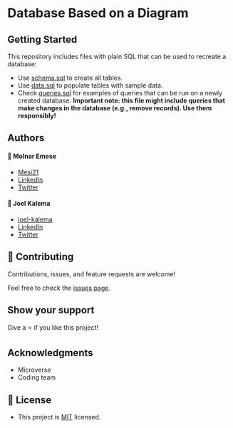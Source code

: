 # Database Based on a Diagram

## Getting Started

This repository includes files with plain SQL that can be used to recreate a database:

- Use [schema.sql](./schema.sql) to create all tables.
- Use [data.sql](./data.sql) to populate tables with sample data.
- Check [queries.sql](./queries.sql) for examples of queries that can be run on a newly created database. **Important note: this file might include queries that make changes in the database (e.g., remove records). Use them responsibly!**

## Authors

#### :bust_in_silhouette: Molnar Emese

- [Mesi21](https://github.com/Mesi21)
- [LinkedIn](https://www.linkedin.com/in/emesemesimolnar/)
- [Twitter](https://twitter.com/buksimesi21)

#### :bust_in_silhouette: Joel Kalema

- [joel-kalema](https://github.com/Mesi21)
- [LinkedIn](https://www.linkedin.com/in/joel-kalema-30518a230/)
- [Twitter](https://twitter.com/JoelJklm)

## 🤝 Contributing

Contributions, issues, and feature requests are welcome!

Feel free to check the [issues page](../../issues/).

## Show your support

Give a ⭐️ if you like this project!

## Acknowledgments

- Microverse
- Coding team

## 📝 License

- This project is [MIT](LICENSE.md) licensed.
